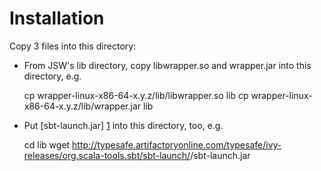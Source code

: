 Installation
============
Copy 3 files into this directory:

* From JSW's lib directory, copy libwrapper.so and wrapper.jar into this directory, e.g.

    cp wrapper-linux-x86-64-x.y.z/lib/libwrapper.so lib
    cp wrapper-linux-x86-64-x.y.z/lib/wrapper.jar lib

* Put [sbt-launch.jar] [1] into this directory, too, e.g.

    cd lib
    wget http://typesafe.artifactoryonline.com/typesafe/ivy-releases/org.scala-tools.sbt/sbt-launch/<version>/sbt-launch.jar 

[1]: http://typesafe.artifactoryonline.com/typesafe/ivy-releases/org.scala-tools.sbt/sbt-launch/0.10.1/sbt-launch.jar "sbt-launch.jar"
